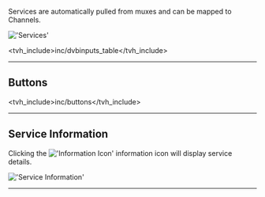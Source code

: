 Services are automatically pulled from muxes and can be mapped to Channels.

!['Services'](static/img/doc/dvbinputs/dvbinput_service.png)

<tvh_include>inc/dvbinputs_table</tvh_include>

---

## Buttons

<tvh_include>inc/buttons</tvh_include>

---

## Service Information

Clicking the !['Information Icon'](static/img/doc/icons/information.png) 
information icon will display service details.

!['Service Information'](static/img/doc/dvbinputs/dvbinput_service_info.png)

---
